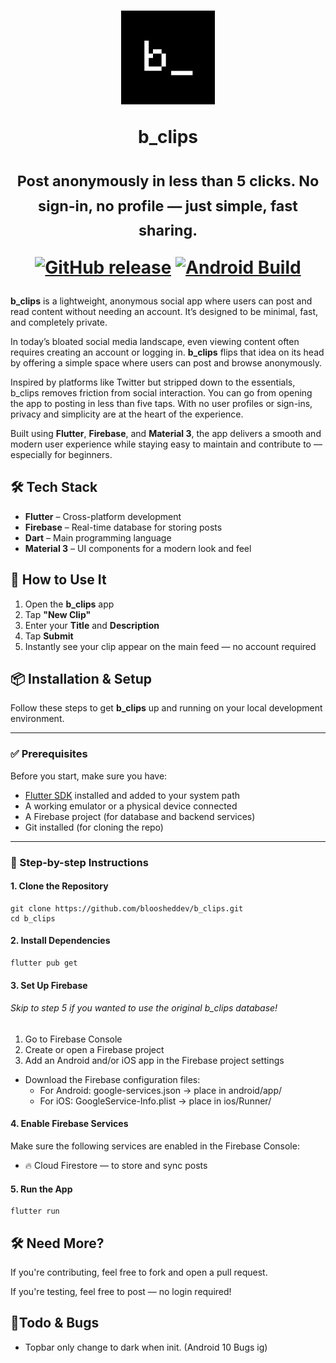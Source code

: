 <h1 align="center">
  <picture>
    <img width="150" src="https://raw.githubusercontent.com/bloosheddev/b_clips/refs/heads/main/assets/images/logo.png"/>
  </picture>

<p align="center">
  b_clips
</p>

<p>
<sub>
  Post anonymously in less than 5 clicks. No sign-in, no profile — just simple, fast sharing.
</sub>
</p>

[![GitHub release](https://img.shields.io/github/v/release/bloosheddev/b_clips)](https://github.com/bloosheddev/b_clips/releases)
[![Android Build](https://github.com/bloosheddev/b_clips/actions/workflows/android-build.yml/badge.svg?style=for-the-badge)](https://github.com/bloosheddev/b_clips/actions/workflows/android-build.yml)

</h1>

**b_clips** is a lightweight, anonymous social app where users can post and read content without needing an account. It’s designed to be minimal, fast, and completely private.


In today’s bloated social media landscape, even viewing content often requires creating an account or logging in. **b_clips** flips that idea on its head by offering a simple space where users can post and browse anonymously.

Inspired by platforms like Twitter but stripped down to the essentials, b_clips removes friction from social interaction. You can go from opening the app to posting in less than five taps. With no user profiles or sign-ins, privacy and simplicity are at the heart of the experience.

Built using **Flutter**, **Firebase**, and **Material 3**, the app delivers a smooth and modern user experience while staying easy to maintain and contribute to — especially for beginners.


## 🛠 Tech Stack

- **Flutter** – Cross-platform development  
- **Firebase** – Real-time database for storing posts  
- **Dart** – Main programming language  
- **Material 3** – UI components for a modern look and feel

## 📱 How to Use It

1. Open the **b_clips** app  
2. Tap **"New Clip"**  
3. Enter your **Title** and **Description**  
4. Tap **Submit**  
5. Instantly see your clip appear on the main feed — no account required

## 📦 Installation & Setup

Follow these steps to get **b_clips** up and running on your local development environment.

---

### ✅ Prerequisites

Before you start, make sure you have:

- [Flutter SDK](https://flutter.dev/docs/get-started/install) installed and added to your system path
- A working emulator or a physical device connected
- A Firebase project (for database and backend services)
- Git installed (for cloning the repo)

---

### 🔧 Step-by-step Instructions

#### 1. Clone the Repository

```
git clone https://github.com/bloosheddev/b_clips.git
cd b_clips
```

#### 2. Install Dependencies
```
flutter pub get
```

#### 3. Set Up Firebase

###### Skip to step 5 if you wanted to use the original b_clips database!

1. Go to Firebase Console
2. Create or open a Firebase project
3. Add an Android and/or iOS app in the Firebase project settings
- Download the Firebase configuration files:
  - For Android: google-services.json → place in android/app/
  - For iOS: GoogleService-Info.plist → place in ios/Runner/

#### 4. Enable Firebase Services
Make sure the following services are enabled in the Firebase Console:

- 🔥 Cloud Firestore — to store and sync posts

#### 5. Run the App

```
flutter run
```

## 🛠 Need More?
If you're contributing, feel free to fork and open a pull request.

If you're testing, feel free to post — no login required!

## 🐞Todo & Bugs
- Topbar only change to dark when init. (Android 10 Bugs ig)
